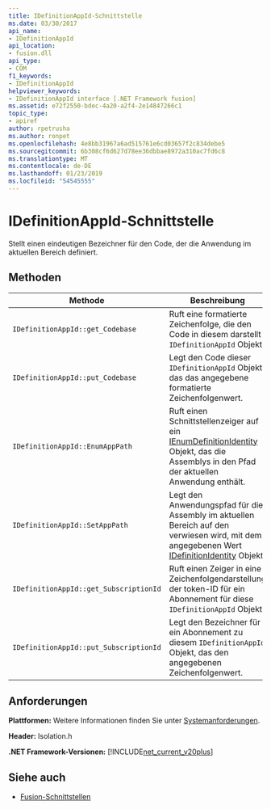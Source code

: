 ```yaml
---
title: IDefinitionAppId-Schnittstelle
ms.date: 03/30/2017
api_name:
- IDefinitionAppId
api_location:
- fusion.dll
api_type:
- COM
f1_keywords:
- IDefinitionAppId
helpviewer_keywords:
- IDefinitionAppId interface [.NET Framework fusion]
ms.assetid: e72f2550-bdec-4a20-a2f4-2e14847266c1
topic_type:
- apiref
author: rpetrusha
ms.author: ronpet
ms.openlocfilehash: 4e8bb31967a6ad515761e6cd03657f2c834debe5
ms.sourcegitcommit: 6b308cf6d627d78ee36dbbae8972a310ac7fd6c8
ms.translationtype: MT
ms.contentlocale: de-DE
ms.lasthandoff: 01/23/2019
ms.locfileid: "54545555"
---
```

# <a name="idefinitionappid-interface"></a>IDefinitionAppId-Schnittstelle
Stellt einen eindeutigen Bezeichner für den Code, der die Anwendung im aktuellen Bereich definiert.  
  
## <a name="methods"></a>Methoden  
  
|Methode|Beschreibung|  
|------------|-----------------|  
|`IDefinitionAppId::get_Codebase`|Ruft eine formatierte Zeichenfolge, die den Code in diesem darstellt `IDefinitionAppId` Objekt.|  
|`IDefinitionAppId::put_Codebase`|Legt den Code dieser `IDefinitionAppId` Objekt, das das angegebene formatierte Zeichenfolgenwert.|  
|`IDefinitionAppId::EnumAppPath`|Ruft einen Schnittstellenzeiger auf ein [IEnumDefinitionIdentity](../../../../docs/framework/unmanaged-api/fusion/ienumdefinitionidentity-interface.md) Objekt, das die Assemblys in den Pfad der aktuellen Anwendung enthält.|  
|`IDefinitionAppId::SetAppPath`|Legt den Anwendungspfad für die Assembly im aktuellen Bereich auf den verwiesen wird, mit dem angegebenen Wert [IDefinitionIdentity](../../../../docs/framework/unmanaged-api/fusion/idefinitionidentity-interface.md) Objekt.|  
|`IDefinitionAppId::get_SubscriptionId`|Ruft einen Zeiger in eine Zeichenfolgendarstellung der token-ID für ein Abonnement für diese `IDefinitionAppId` Objekt.|  
|`IDefinitionAppId::put_SubscriptionId`|Legt den Bezeichner für ein Abonnement zu diesem `IDefinitionAppId` Objekt, das den angegebenen Zeichenfolgenwert.|  
  
## <a name="requirements"></a>Anforderungen  
 **Plattformen:** Weitere Informationen finden Sie unter [Systemanforderungen](../../../../docs/framework/get-started/system-requirements.md).  
  
 **Header:** Isolation.h  
  
 **.NET Framework-Versionen:** [!INCLUDE[net_current_v20plus](../../../../includes/net-current-v20plus-md.md)]  
  
## <a name="see-also"></a>Siehe auch
- [Fusion-Schnittstellen](../../../../docs/framework/unmanaged-api/fusion/fusion-interfaces.md)
